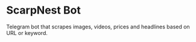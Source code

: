 # ScarpNest Bot
Telegram bot that scrapes images, videos, prices and headlines based on URL or keyword.